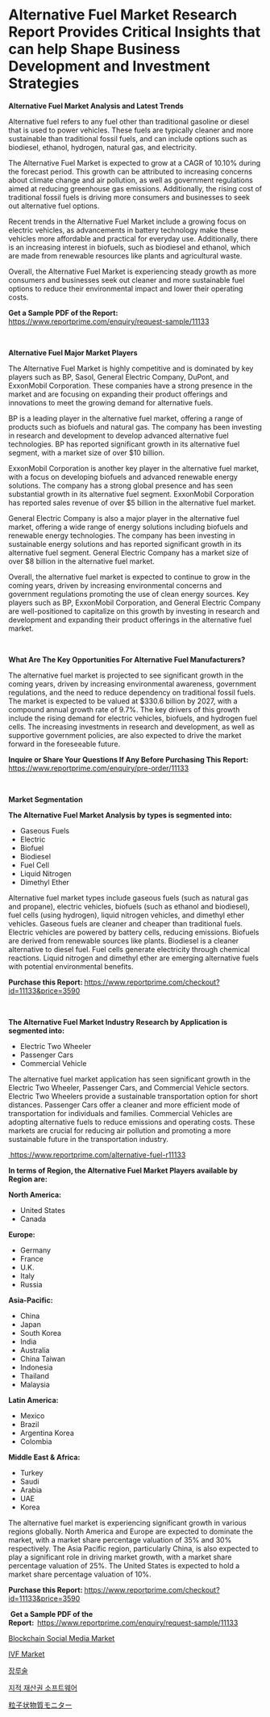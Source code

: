 <p><h1>Alternative Fuel Market Research Report Provides Critical Insights that can help Shape Business Development and Investment Strategies</h1></p><p><strong>Alternative Fuel Market Analysis and Latest Trends</strong></p>
<p><p>Alternative fuel refers to any fuel other than traditional gasoline or diesel that is used to power vehicles. These fuels are typically cleaner and more sustainable than traditional fossil fuels, and can include options such as biodiesel, ethanol, hydrogen, natural gas, and electricity.</p><p>The Alternative Fuel Market is expected to grow at a CAGR of 10.10% during the forecast period. This growth can be attributed to increasing concerns about climate change and air pollution, as well as government regulations aimed at reducing greenhouse gas emissions. Additionally, the rising cost of traditional fossil fuels is driving more consumers and businesses to seek out alternative fuel options.</p><p>Recent trends in the Alternative Fuel Market include a growing focus on electric vehicles, as advancements in battery technology make these vehicles more affordable and practical for everyday use. Additionally, there is an increasing interest in biofuels, such as biodiesel and ethanol, which are made from renewable resources like plants and agricultural waste.</p><p>Overall, the Alternative Fuel Market is experiencing steady growth as more consumers and businesses seek out cleaner and more sustainable fuel options to reduce their environmental impact and lower their operating costs.</p></p>
<p><strong>Get a Sample PDF of the Report:&nbsp;</strong> <a href="https://www.reportprime.com/enquiry/request-sample/11133">https://www.reportprime.com/enquiry/request-sample/11133</a></p>
<p>&nbsp;</p>
<p><strong>Alternative Fuel Major Market Players</strong></p>
<p><p>The Alternative Fuel Market is highly competitive and is dominated by key players such as BP, Sasol, General Electric Company, DuPont, and ExxonMobil Corporation. These companies have a strong presence in the market and are focusing on expanding their product offerings and innovations to meet the growing demand for alternative fuels.</p><p>BP is a leading player in the alternative fuel market, offering a range of products such as biofuels and natural gas. The company has been investing in research and development to develop advanced alternative fuel technologies. BP has reported significant growth in its alternative fuel segment, with a market size of over $10 billion.</p><p>ExxonMobil Corporation is another key player in the alternative fuel market, with a focus on developing biofuels and advanced renewable energy solutions. The company has a strong global presence and has seen substantial growth in its alternative fuel segment. ExxonMobil Corporation has reported sales revenue of over $5 billion in the alternative fuel market.</p><p>General Electric Company is also a major player in the alternative fuel market, offering a wide range of energy solutions including biofuels and renewable energy technologies. The company has been investing in sustainable energy solutions and has reported significant growth in its alternative fuel segment. General Electric Company has a market size of over $8 billion in the alternative fuel market.</p><p>Overall, the alternative fuel market is expected to continue to grow in the coming years, driven by increasing environmental concerns and government regulations promoting the use of clean energy sources. Key players such as BP, ExxonMobil Corporation, and General Electric Company are well-positioned to capitalize on this growth by investing in research and development and expanding their product offerings in the alternative fuel market.</p></p>
<p>&nbsp;</p>
<p><strong>What Are The Key Opportunities For Alternative Fuel Manufacturers?</strong></p>
<p><p>The alternative fuel market is projected to see significant growth in the coming years, driven by increasing environmental awareness, government regulations, and the need to reduce dependency on traditional fossil fuels. The market is expected to be valued at $330.6 billion by 2027, with a compound annual growth rate of 9.7%. The key drivers of this growth include the rising demand for electric vehicles, biofuels, and hydrogen fuel cells. The increasing investments in research and development, as well as supportive government policies, are also expected to drive the market forward in the foreseeable future.</p></p>
<p><strong>Inquire or Share Your Questions If Any Before Purchasing This Report:</strong> <a href="https://www.reportprime.com/enquiry/pre-order/11133">https://www.reportprime.com/enquiry/pre-order/11133</a></p>
<p>&nbsp;</p>
<p><strong>Market Segmentation</strong></p>
<p><strong>The Alternative Fuel Market Analysis by types is segmented into:</strong></p>
<p><ul><li>Gaseous Fuels</li><li>Electric</li><li>Biofuel</li><li>Biodiesel</li><li>Fuel Cell</li><li>Liquid Nitrogen</li><li>Dimethyl Ether</li></ul></p>
<p><p>Alternative fuel market types include gaseous fuels (such as natural gas and propane), electric vehicles, biofuels (such as ethanol and biodiesel), fuel cells (using hydrogen), liquid nitrogen vehicles, and dimethyl ether vehicles. Gaseous fuels are cleaner and cheaper than traditional fuels. Electric vehicles are powered by battery cells, reducing emissions. Biofuels are derived from renewable sources like plants. Biodiesel is a cleaner alternative to diesel fuel. Fuel cells generate electricity through chemical reactions. Liquid nitrogen and dimethyl ether are emerging alternative fuels with potential environmental benefits.</p></p>
<p><strong>Purchase this Report:&nbsp;</strong><a href="https://www.reportprime.com/checkout?id=11133&price=3590">https://www.reportprime.com/checkout?id=11133&price=3590</a></p>
<p>&nbsp;</p>
<p><strong>The Alternative Fuel Market Industry Research by Application is segmented into:</strong></p>
<p><ul><li>Electric Two Wheeler</li><li>Passenger Cars</li><li>Commercial Vehicle</li></ul></p>
<p><p>The alternative fuel market application has seen significant growth in the Electric Two Wheeler, Passenger Cars, and Commercial Vehicle sectors. Electric Two Wheelers provide a sustainable transportation option for short distances. Passenger Cars offer a cleaner and more efficient mode of transportation for individuals and families. Commercial Vehicles are adopting alternative fuels to reduce emissions and operating costs. These markets are crucial for reducing air pollution and promoting a more sustainable future in the transportation industry.</p></p>
<p><a href="https://www.reportprime.com/alternative-fuel-r11133">&nbsp;https://www.reportprime.com/alternative-fuel-r11133</a></p>
<p><strong>In terms of Region, the Alternative Fuel Market Players available by Region are:</strong></p>
<p>
    <p> <strong> North America: </strong>
        <ul>
            <li>United States</li>
            <li>Canada</li>
        </ul>
        </p> 
    <p> <strong> Europe: </strong>
        <ul>
            <li>Germany</li>
            <li>France</li>
            <li>U.K.</li>
            <li>Italy</li>
            <li>Russia</li>
        </ul>
        </p> 
    <p> <strong> Asia-Pacific: </strong>
        <ul>
            <li>China</li>
            <li>Japan</li>
            <li>South Korea</li>
            <li>India</li>
            <li>Australia</li>
            <li>China Taiwan</li>
            <li>Indonesia</li>
            <li>Thailand</li>
            <li>Malaysia</li>
        </ul>
        </p> 
    <p> <strong> Latin America: </strong>
        <ul>
            <li>Mexico</li>
            <li>Brazil</li>
            <li>Argentina Korea</li>
            <li>Colombia</li>
        </ul>
        </p> 
    <p> <strong> Middle East & Africa: </strong>
        <ul>
            <li>Turkey</li>
            <li>Saudi</li>
            <li>Arabia</li>
            <li>UAE</li>
            <li>Korea</li>
        </ul>
    </p>
    </p>
<p><p>The alternative fuel market is experiencing significant growth in various regions globally. North America and Europe are expected to dominate the market, with a market share percentage valuation of 35% and 30% respectively. The Asia Pacific region, particularly China, is also expected to play a significant role in driving market growth, with a market share percentage valuation of 25%. The United States is expected to hold a market share percentage valuation of 10%.</p></p>
<p><strong>Purchase this Report: </strong><a href="https://www.reportprime.com/checkout?id=11133&price=3590">https://www.reportprime.com/checkout?id=11133&price=3590</a></p>
<p>&nbsp;<strong>Get a Sample PDF of the Report:&nbsp;&nbsp;</strong><a href="https://www.reportprime.com/enquiry/request-sample/11133">https://www.reportprime.com/enquiry/request-sample/11133</a></p>
<p><strong></strong></p>
<p><p><a href="https://github.com/AnnChovey2023/Market-Research-Report-List-2/blob/main/blockchain-social-media-market.md">Blockchain Social Media Market</a></p><p><a href="https://github.com/ZackaryHalvorson2023/Market-Research-Report-List-2/blob/main/ivf-market.md">IVF Market</a></p><p><a href="https://medium.com/@dougschmidt26/%EC%A0%84-%EC%84%B8%EA%B3%84-%EC%96%BC%EC%93%B0%EB%AF%B8-%EC%82%B0%EC%97%85-%EC%97%B0%EA%B5%AC-%EB%B3%B4%EA%B3%A0%EC%84%9C-%EA%B2%BD%EC%9F%81-%EA%B2%BD%EA%B4%80-%EC%8B%9C%EC%9E%A5-%EA%B7%9C%EB%AA%A8-%EC%A7%80%EC%97%AD-%EC%83%81%ED%83%9C-%EB%B0%8F-%EC%A0%84%EB%A7%9D-%EC%98%88%EC%B8%A1-2024-2031-69c1158f3ad7">장루술</a></p><p><a href="https://medium.com/@johnsonlowe2023_38650/%EC%A7%80%EC%A0%81-%EC%9E%AC%EC%82%B0%EA%B6%8C-%EC%86%8C%ED%94%84%ED%8A%B8%EC%9B%A8%EC%96%B4-%EC%82%B0%EC%97%85%EC%97%90-%EB%8C%80%ED%95%9C-%ED%86%B5%EC%B0%B0-2031%EB%85%84%EA%B9%8C%EC%A7%80%EC%9D%98-%EC%8B%9C%EC%9E%A5-%EA%B8%88%EC%9C%B5-%EC%83%81%ED%99%A9-%EC%8B%9C%EC%9E%A5-%EA%B7%9C%EB%AA%A8-%EB%B0%8F-%EC%88%98%EC%9D%B5-%EB%B6%84%EC%84%9D-38b7c803a0da">지적 재산권 소프트웨어</a></p><p><a href="https://medium.com/@mookiesville/%E7%B2%92%E5%AD%90%E7%8A%B6%E7%89%A9%E8%B3%AA%E3%83%A2%E3%83%8B%E3%82%BF%E3%83%BC%E5%B8%82%E5%A0%B4%E3%81%AE%E8%A6%8F%E6%A8%A1-%E5%B8%82%E5%A0%B4%E3%82%BB%E3%82%B0%E3%83%A1%E3%83%B3%E3%83%86%E3%83%BC%E3%82%B7%E3%83%A7%E3%83%B3-%E5%B8%82%E5%A0%B4%E5%8B%95%E5%90%91%E3%81%8A%E3%82%88%E3%81%B3%E6%88%90%E9%95%B7%E5%88%86%E6%9E%90%E4%BA%88%E6%B8%AC2031%E5%B9%B4%E3%81%BE%E3%81%A7-342e0cb1de3a">粒子状物質モニター</a></p></p>